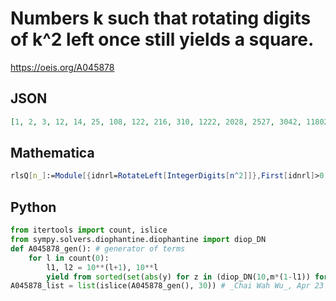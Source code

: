 # Numbers k such that rotating digits of k^2 left once still yields a square\.
https://oeis.org/A045878
## JSON
```JSON
[1, 2, 3, 12, 14, 25, 108, 122, 216, 310, 1222, 2028, 2527, 3042, 11802, 12222, 13704, 24865, 25185, 26053, 30494, 122222, 208148, 247137, 312222, 1125786, 1222222, 1325080, 2084388, 2551071, 3025794, 3037736, 3126582, 10716846, 10787208]
```
## Mathematica
```Mathematica
rlsQ[n_]:=Module[{idnrl=RotateLeft[IntegerDigits[n^2]]},First[idnrl]>0 && IntegerQ[Sqrt[FromDigits[idnrl]]]]; Select[Range[11000000],rlsQ] (* _Harvey P. Dale_, Nov 03 2013 *)
```
## Python
```Python
from itertools import count, islice
from sympy.solvers.diophantine.diophantine import diop_DN
def A045878_gen(): # generator of terms
    for l in count(0):
        l1, l2 = 10**(l+1), 10**l
        yield from sorted(set(abs(y) for z in (diop_DN(10,m*(1-l1)) for m in range(10)) for x, y in z if l1 >= x**2 >= l2))
A045878_list = list(islice(A045878_gen(), 30)) # _Chai Wah Wu_, Apr 23 2022
```
